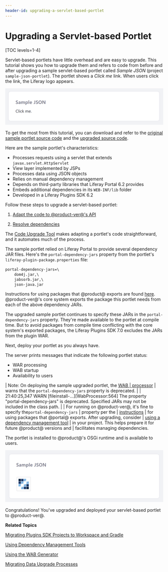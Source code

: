 ```yaml
---
header-id: upgrading-a-servlet-based-portlet
---
```


# Upgrading a Servlet-based Portlet

[TOC levels=1-4]

Servlet-based portlets have little overhead and are easy to upgrade. This
tutorial shows you how to upgrade them and refers to code from before and after
upgrading a sample servlet-based portlet called *Sample JSON* (project
`sample-json-portlet`). The portlet shows a *Click me* link. When users click
the link, the Liferay logo appears. 

![Figure 1: The Sample JSON portlet displays text stating *Click me* that you can click to initiate an action.](../../../../images/upgrading-portlets-sample-servlet-json-initial-view.png)

To get the most from this tutorial, you can download and refer to the 
[original sample portlet source code](https://portal.liferay.dev/documents/113763090/114000186/sample-json-portlet-pre-7-0-upgrade.zip)
and the 
[upgraded source code](https://portal.liferay.dev/documents/113763090/114000186/sample-json-portlet-post-7-0-upgrade.zip).

Here are the sample portlet's characteristics:

-   Processes requests using a servlet that extends `javax.servlet.HttpServlet`
-   View layer implemented by JSPs
-   Processes data using JSON objects 
-   Relies on manual dependency management
-   Depends on third-party libraries that Liferay Portal 6.2 provides 
-   Embeds additional dependencies in its `WEB-INF/lib` folder
-   Developed in a Liferay Plugins SDK 6.2

Follow these steps to upgrade a servlet-based portlet: 

1.  [Adapt the code to @product-ver@'s API](/docs/7-0/tutorials/-/knowledge_base/t/adapting-to-liferay-7s-api-with-the-code-upgrade-tool)

2.  [Resolve dependencies](/docs/7-0/tutorials/-/knowledge_base/t/resolving-a-plugins-dependencies)

The 
[Code Upgrade Tool](/docs/7-0/tutorials/-/knowledge_base/t/adapting-to-liferay-7s-api-with-the-code-upgrade-tool)
makes adapting a portlet's code straightforward, and it automates much of the
process. 

The sample portlet relied on Liferay Portal to provide several dependency JAR
files.  Here's the `portal-dependency-jars` property from the portlet's
`liferay-plugin-package.properties` file: 

    portal-dependency-jars=\
        dom4j.jar,\
        jabsorb.jar,\
        json-java.jar

Instructions for using packages that @product@ exports are found
[here](resolving-a-plugins-dependencies#using-packages-liferay-portal-exports).
@product-ver@'s core system exports the package this portlet needs from each of
the above dependency JARs. 

The upgraded sample portlet continues to specify these JARs in the
`portal-dependency-jars` property. They're made available to the portlet at
compile time. But to avoid packages from compile time conflicting with the core
system's exported packages, the Liferay Plugins SDK 7.0 excludes the JARs from
the plugin WAR. 

Next, deploy your portlet as you always have.

The server prints messages that indicate the following portlet status:

-   WAR processing
-   WAB startup
-   Availability to users

| Note: On deploying the sample upgraded portlet, the [WAB
| processor](/docs/7-0/tutorials/-/knowledge_base/t/using-the-wab-generator)
| warns that the `portal-dependency-jars` property is deprecated.
| 
|     21:40:25,347 WARN  [fileinstall-...][WabProcessor:564] The property "portal-dependency-jars" is deprecated. Specified JARs may not be included in the class path.
| 
| For running on @product-ver@, it's fine to specify the`portal-dependency-jars`
| property per the
| [instructions](resolving-a-plugins-dependencies#using-packages-liferay-portal-exports)
| for using packages that @portal@ exports. After upgrading, consider
| [using a dependency management tool](/docs/7-0/tutorials/-/knowledge_base/t/resolving-a-plugins-dependencies#managing-dependencies-with-ivy)
| in your project. This helps prepare it for future @product@ versions and
| facilitates managing dependencies.

The portlet is installed to @product@'s OSGi runtime and is available to users.

![Figure 2: Clicking on the sample portlet's *Click me* link shows the Liferay logo.](../../../../images/upgrading-portlets-sample-servlet-json.png)

Congratulations! You've upgraded and deployed your servlet-based portlet to
@product-ver@. 

**Related Topics**

[Migrating Plugins SDK Projects to Workspace and Gradle](/docs/7-0/tutorials/-/knowledge_base/t/migrating-traditional-plugins-to-workspace-web-applications)

[Using Dependency Management Tools](/docs/7-0/tutorials/-/knowledge_base/t/resolving-a-plugins-dependencies#managing-dependencies-with-ivy)

[Using the WAB Generator](/docs/7-0/tutorials/-/knowledge_base/t/using-the-wab-generator)

[Migrating Data Upgrade Processes](/docs/7-0/tutorials/-/knowledge_base/t/optimizing-app-upgrade-processes)
